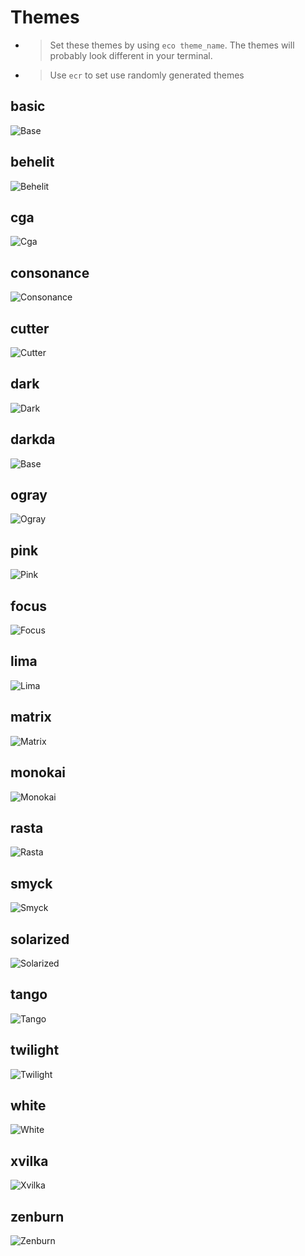 <!-- TITLE: Themes -->
# Themes

- > Set these themes by using  `eco theme_name`. The themes will probably look different in your terminal.

- > Use `ecr` to set use randomly generated themes

## basic

  ![Base](/uploads/themes/base.png "Base")

## behelit

  ![Behelit](/uploads/themes/behelit.png "Behelit")

## cga

  ![Cga](/uploads/themes/cga-png.png "Cga")

## consonance

  ![Consonance](/uploads/themes/consonance.png "Consonance")

## cutter

  ![Cutter](/uploads/themes/cutter.png "Cutter")

## dark

  ![Dark](/uploads/themes/dark.png "Dark")
	
## darkda

  ![Base](/uploads/themes/darkda.png "Darkda")

## ogray

  ![Ogray](/uploads/themes/ogray.png "Ogray")

## pink

  ![Pink](/uploads/themes/pink.png "Pink")

## focus

  ![Focus](/uploads/themes/focus.png "Focus")

## lima

  ![Lima](/uploads/themes/lima.png "Lima")

## matrix

  ![Matrix](/uploads/themes/matrix.png "Matrix")
	
## monokai
  ![Monokai](/uploads/themes/monokai.png "Monokai")

## rasta

  ![Rasta](/uploads/themes/rasta.png "Rasta")

## smyck

  ![Smyck](/uploads/themes/smyck.png "Smyck")

## solarized

  ![Solarized](/uploads/themes/solarized.png "Solarized")

## tango

  ![Tango](/uploads/themes/tango.png "Tango")

## twilight

  ![Twilight](/uploads/themes/twilight.png "Twilight")

## white

  ![White](/uploads/themes/white.png "White")

## xvilka

  ![Xvilka](/uploads/themes/xvilka.png "Xvilka")

## zenburn

  ![Zenburn](/uploads/themes/zenburn.png "Zenburn")